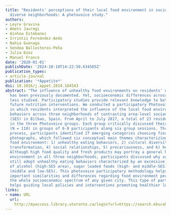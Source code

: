 ```yaml
---
title: "Residents' perceptions of their local food environment in socioeconomically
  diverse neighborhoods: A photovoice study."
authors:
- Leyre Gravina
- Amets Jauregi
- Ainhoa Estebanez
- Irrintzi Fernández-Aedo
- Nahia Guenaga
- Sendoa Ballesteros-Peña
- Julia Díez
- Manuel Franco
date: '2020-01-01'
publishDate: '2024-10-10T14:22:50.634585Z'
publication_types:
- article-journal
publication: '*Appetite*'
doi: 10.1016/j.appet.2019.104543
abstract: "The influence of unhealthy food environments on residents' eating behaviors
  has been previously documented. Yet, socioeconomic differences across areas are
  less studied. Participatory studies provide relevant knowledge to better inform
  future nutrition interventions. We conducted a participatory Photovoice project
  in which residents interpreted the influence of the local food environment on eating
  behaviors across three neighborhoods of contrasting area-level socioeconomic status
  (SES) in Bilbao, Spain. From April to July 2017, a total of 23 residents participated
  in the three Photovoice groups. Each group critically discussed their photographs
  (N = 110) in groups of 6-9 participants along six group sessions. Through a consensus-building
  process, participants identified 27 emerging categories choosing finally 39 related
  photographs, which followed six conceptual main themes characterizing their local
  food environment: 1) unhealthy eating behaviors, 2) cultural diversity, 3) retail
  transformation, 4) social relationships, 5) precariousness, and 6) healthy eating.
  Although high food quality and fresh products may portray a general healthy food
  environment in all three neighborhoods, participants discussed why some residents
  still adopt unhealthy eating behaviors characterized by an excessive consumption
  of alcohol (high-SES area), sugar loaded foods (high- and middle-SES) and fast food
  (middle and low-SES). This photovoice participatory methodology helps highlighting
  important similarities and differences regarding food environment perceptions in
  the whole socioeconomic spectrum of any given city. This type of participatory approach
  helps guiding local policies and interventions promoting healthier local food environments."
links:
- name: URL
  url: 
    http://myaccess.library.utoronto.ca/login?url=https://search.ebscohost.com/login.aspx?direct=true&db=cin20&AN=141152806&site=ehost-live
---
```


